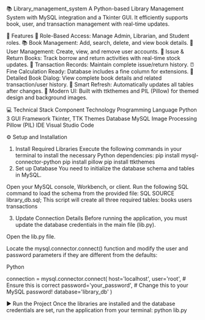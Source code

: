 📚 Library_management_system
A Python-based Library Management System with MySQL integration and a Tkinter GUI. It efficiently supports book, user, and transaction management with real-time updates.

🚀 Features
🔐 Role-Based Access: Manage Admin, Librarian, and Student roles.
📚 Book Management: Add, search, delete, and view book details.
👥 User Management: Create, view, and remove user accounts.
🔄 Issue & Return Books: Track borrow and return activities with real-time stock updates.
📜 Transaction Records: Maintain complete issue/return history.
⏰ Fine Calculation Ready: Database includes a fine column for extensions.
🧾 Detailed Book Dialog: View complete book details and related transaction/user history.
🧠 Smart Refresh: Automatically updates all tables after changes.
🎨 Modern UI: Built with ttkthemes and PIL (Pillow) for themed design and background images.

💻 Technical Stack
Component	Technology
Programming Language	Python 3
GUI Framework	Tkinter, TTK Themes
Database	MySQL
Image Processing	Pillow (PIL)
IDE	Visual Studio Code

⚙️ Setup and Installation
1. Install Required Libraries
     Execute the following commands in your terminal to install the necessary Python dependencies:
       pip install mysql-connector-python
       pip install pillow
       pip install ttkthemes
2. Set up Database
You need to initialize the database schema and tables in MySQL.

Open your MySQL console, Workbench, or client.
Run the following SQL command to load the schema from the provided file:
SQL
SOURCE library_db.sql;
This script will create all three required tables:
  books
  users
  transactions

3. Update Connection Details
Before running the application, you must update the database credentials in the main file (lib.py).

Open the lib.py file.

Locate the mysql.connector.connect() function and modify the user and password parameters if they are different from the defaults:

Python

connection = mysql.connector.connect(
    host='localhost',
    user='root', # Ensure this is correct
    password='your_password', # Change this to your MySQL password!
    database='library_db'
)

▶️ Run the Project
Once the libraries are installed and the database credentials are set, run the application from your terminal:
python lib.py
